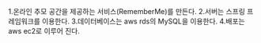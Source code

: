 1.온라인 추모 공간을 제공하는 서비스(RememberMe)를 만든다.
2.서버는 스프링 프레임워크를 이용한다.
3.데이터베이스는 aws rds의 MySQL을 이용한다.
4.배포는 aws ec2로 이루어 진다.

